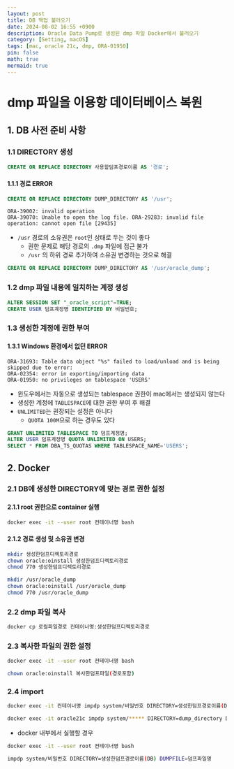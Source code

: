 ```yaml
---
layout: post
title: DB 백업 불러오기
date: 2024-08-02 16:55 +0900
description: Oracle Data Pump로 생성된 dmp 파일 Docker에서 불러오기
category: [Setting, macOS]
tags: [mac, oracle 21c, dmp, ORA-01950]
pin: false
math: true
mermaid: true
---
```

# dmp 파일을 이용항 데이터베이스 복원

## 1. DB 사전 준비 사항

### 1.1 DIRECTORY 생성
```sql
CREATE OR REPLACE DIRECTORY 사용할덤프경로이름 AS '경로';
```
#### 1.1.1 경로 ERROR
```sql
CREATE OR REPLACE DIRECTORY DUMP_DIRECTORY AS '/usr';
```
```
ORA-39002: invalid operation 
ORA-39070: Unable to open the log file. ORA-29283: invalid file operation: cannot open file [29435]
```
- `/usr` 경로의 소유권은 `root`인 상태로 두는 것이 좋다
  - 권한 문제로 해당 경로의 `.dmp` 파일에 접근 불가
  - `/usr` 의 하위 경로 추가하여 소유권 변경하는 것으로 해결
```sql
CREATE OR REPLACE DIRECTORY DUMP_DIRECTORY AS '/usr/oracle_dump';
```

### 1.2 dmp 파일 내용에 일치하는 계정 생성
```sql
ALTER SESSION SET "_oracle_script"=TRUE;
CREATE USER 덤프계정명 IDENTIFIED BY 비밀번호;
```

### 1.3 생성한 계정에 권한 부여
#### 1.3.1 Windows 환경에서 없던 ERROR
```
ORA-31693: Table data object "%s" failed to load/unload and is being skipped due to error:
ORA-02354: error in exporting/importing data
ORA-01950: no privileges on tablespace 'USERS'
```
- 윈도우에서는 자동으로 생성되는 tablespace 권한이 mac에서는 생성되지 않는다
- 생성한 계정에 `TABLESPACE`에 대한 권한 부여 후 해결
- `UNLIMITED`는 권장되는 설정은 아니다
  - `QUOTA 100M`으로 하는 경우도 있다
```sql
GRANT UNLIMITED TABLESPACE TO 덤프계정명;
ALTER USER 덤프계정명 QUOTA UNLIMITED ON USERS;
SELECT * FROM DBA_TS_QUOTAS WHERE TABLESPACE_NAME='USERS';
```

## 2. Docker

### 2.1 DB에 생성한 DIRECTORY에 맞는 경로 권한 설정

#### 2.1.1 root 권한으로 container 실행
```sh
docker exec -it --user root 컨테이너명 bash
```

#### 2.1.2 경로 생성 및 소유권 변경
```bash
mkdir 생성한덤프디렉토리경로
chown oracle:oinstall 생성한덤프디렉토리경로
chmod 770 생성한덤프디렉토리경로
```
```bash
mkdir /usr/oracle_dump
chown oracle:oinstall /usr/oracle_dump
chmod 770 /usr/oracle_dump
```

### 2.2 dmp 파일 복사
```sh
docker cp 로컬파일경로 컨테이너명:생성한덤프디렉토리경로
```

### 2.3 복사한 파일의 권한 설정
```sh
docker exec -it --user root 컨테이너명 bash
```
```bash
chown oracle:oinstall 복사한덤프파일(경로포함)
```

### 2.4 import
```sh
docker exec -it 컨테이너명 impdp system/비밀번호 DIRECTORY=생성한덤프경로이름(DB) DUMPFILE=덤프파일명
```
```sh
docker exec -it oracle21c impdp system/***** DIRECTORY=dump_directory DUMPFILE=DBSON_DUMP.DMP
```
- docker 내부에서 실행할 경우
```sh
docker exec -it --user root 컨테이너명 bash
```
```bash
impdp system/비밀번호 DIRECTORY=생성한덤프경로이름(DB) DUMPFILE=덤프파일명
```
